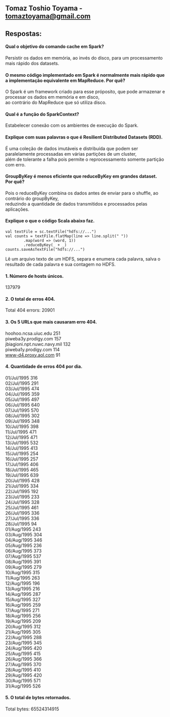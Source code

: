 ## Tomaz Toshio Toyama - tomaztoyama@gmail.com

## Respostas:

#### Qual o objetivo do comando cache em Spark?
Persistir os dados em memória, ao invés do disco, para um processamento mais rápido dos datasets.


#### O mesmo código implementado em Spark é normalmente mais rápido que a implementação equivalente em MapReduce. Por quê?
O Spark é um framework criado para esse próposito, que pode armazenar e processar os dados em memória e em disco,  
ao contrário do MapReduce que só utiliza disco.


#### Qual é a função do SparkContext?
Estabelecer conexão com os ambientes de execução do Spark.


#### Explique com suas palavras o que é Resilient Distributed Datasets (RDD).
É uma coleção de dados imutáveis e distribuída que podem ser paralelamente processadas em várias partições de um cluster,   
além de tolerante a falha pois permite o reprocessamento somente partição com erro.


#### GroupByKey é menos eficiente que reduceByKey em grandes dataset. Por quê?
Pois o reduceByKey combina os dados antes de enviar para o shuffle, ao contrário do groupByKey,   
reduzindo a quantidade de dados transmitidos e processados pelas aplicações.


#### Explique o que o código Scala abaixo faz.
```
val textFile = sc.textFile("hdfs://...")
val counts = textFile.flatMap(line => line.split(" "))
		.map(word => (word, 1))
		.reduceByKey(_ + _)
counts.saveAsTextFile("hdfs://...")
```
Lê um arquivo texto de um HDFS, separa e enumera cada palavra, salva o resultado de cada palavra e sua contagem no HDFS.


#### 1. Número de hosts únicos.
137979


#### 2. O total de erros 404.
Total 404 errors: 20901


#### 3. Os 5 URLs que mais causaram erro 404.
hoohoo.ncsa.uiuc.edu 251  
piweba3y.prodigy.com 157  
jbiagioni.npt.nuwc.navy.mil 132  
piweba1y.prodigy.com 114  
www-d4.proxy.aol.com 91


#### 4. Quantidade de erros 404 por dia.
01/Jul/1995 316  
02/Jul/1995 291  
03/Jul/1995 474  
04/Jul/1995 359  
05/Jul/1995 497  
06/Jul/1995 640  
07/Jul/1995 570  
08/Jul/1995 302  
09/Jul/1995 348  
10/Jul/1995 398  
11/Jul/1995 471  
12/Jul/1995 471  
13/Jul/1995 532  
14/Jul/1995 413  
15/Jul/1995 254  
16/Jul/1995 257  
17/Jul/1995 406  
18/Jul/1995 465  
19/Jul/1995 639  
20/Jul/1995 428  
21/Jul/1995 334  
22/Jul/1995 192  
23/Jul/1995 233  
24/Jul/1995 328  
25/Jul/1995 461  
26/Jul/1995 336  
27/Jul/1995 336  
28/Jul/1995 94  
01/Aug/1995 243  
03/Aug/1995 304  
04/Aug/1995 346  
05/Aug/1995 236  
06/Aug/1995 373  
07/Aug/1995 537  
08/Aug/1995 391  
09/Aug/1995 279  
10/Aug/1995 315  
11/Aug/1995 263  
12/Aug/1995 196  
13/Aug/1995 216  
14/Aug/1995 287  
15/Aug/1995 327  
16/Aug/1995 259  
17/Aug/1995 271  
18/Aug/1995 256  
19/Aug/1995 209  
20/Aug/1995 312  
21/Aug/1995 305  
22/Aug/1995 288  
23/Aug/1995 345  
24/Aug/1995 420  
25/Aug/1995 415  
26/Aug/1995 366  
27/Aug/1995 370  
28/Aug/1995 410  
29/Aug/1995 420  
30/Aug/1995 571  
31/Aug/1995 526


#### 5. O total de bytes retornados.
Total bytes: 65524314915
